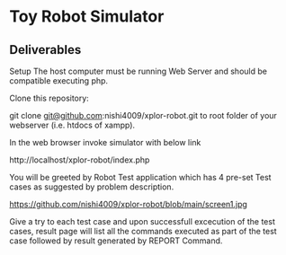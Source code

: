 Toy Robot Simulator
===================

Deliverables
------------
Setup
The host computer must be running Web Server and should be compatible executing php.

Clone this repository:

git clone git@github.com:nishi4009/xplor-robot.git to root folder of your webserver (i.e. htdocs of xampp).

In the web browser invoke simulator with below link

http://localhost/xplor-robot/index.php

You will be greeted by Robot Test application which has 4 pre-set Test cases as suggested by problem description.

https://github.com/nishi4009/xplor-robot/blob/main/screen1.jpg

Give a try to each test case and upon successfull excecution of the test cases, result page will list all the commands executed as part of the test case
followed by result generated by REPORT Command.
